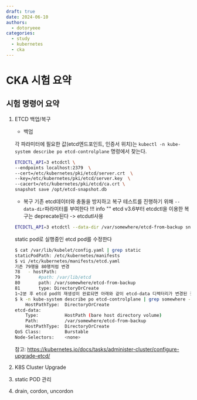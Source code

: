 ```yaml
---
draft: true
date: 2024-06-10
authors:
  - dotoryeee
categories:
  - study
  - kubernetes
  - cka
---
```

# CKA 시험 요약

## 시험 명령어 요약

<!-- more -->

1. ETCD 백업/복구
    - 백업

    각 파라미터에 필요한 값(etcd엔드포인트, 인증서 위치)는 `kubectl -n kube-system describe po etcd-controlplane` 명령에서 찾는다.
    ```sh
    ETCDCTL_API=3 etcdctl \
    --endpoints localhost:2379  \
    --cert=/etc/kubernetes/pki/etcd/server.crt  \
    --key=/etc/kubernetes/pki/etcd/server.key  \
    --cacert=/etc/kubernetes/pki/etcd/ca.crt \
    snapshot save /opt/etcd-snapshot.db
    ```

    - 복구
    기존 etcd데이터와 충돌을 방지하고 복구 테스트를 진행하기 위해 `--data-dir`파라미터를 부여한다
    !!! info ""
        etcd v3.6부터 etcdctl을 이용한 복구는 deprecate된다 -> etcdutl사용
    ```sh
    ETCDCTL_API=3 etcdctl --data-dir /var/somewhere/etcd-from-backup snapshot restore /opt/etcd-snapshot.db
    ```
    static pod로 실행중인 etcd pod를 수정한다
    ```sh
    $ cat /var/lib/kubelet/config.yaml | grep static
    staticPodPath: /etc/kubernetes/manifests
    $ vi /etc/kubernetes/manifests/etcd.yaml
    기존 79행을 80행처럼 변경
    78   - hostPath:
    79       #path: /var/lib/etcd
    80       path: /var/somewhere/etcd-from-backup
    81       type: DirectoryOrCreate
    1~2분 후 etcd pod의 재생성이 완료되면 아래와 같이 etcd-data 디렉터리가 변경된 것을 확인할 수 있다
    $ k -n kube-system describe po etcd-controlplane | grep somewhere -C3
        HostPathType:  DirectoryOrCreate
    etcd-data:
        Type:          HostPath (bare host directory volume)
        Path:          /var/somewhere/etcd-from-backup
        HostPathType:  DirectoryOrCreate
    QoS Class:         Burstable
    Node-Selectors:    <none>

    ```


    참고: https://kubernetes.io/docs/tasks/administer-cluster/configure-upgrade-etcd/


2. K8S Cluster Upgrade


3. static POD 관리


4. drain, cordon, uncordon
